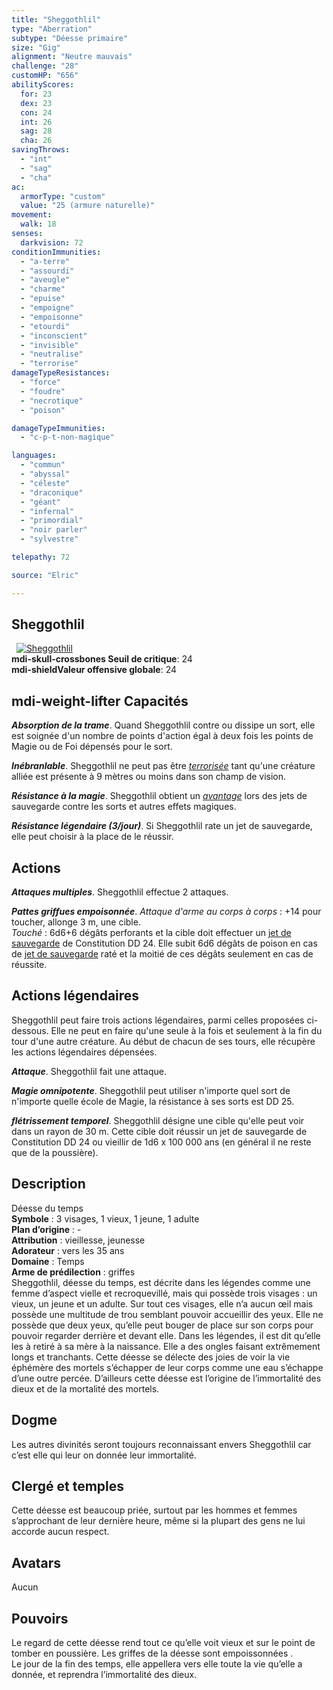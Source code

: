 ```yaml
---
title: "Sheggothlil"
type: "Aberration"
subtype: "Déesse primaire"
size: "Gig"
alignment: "Neutre mauvais"
challenge: "28"
customHP: "656"
abilityScores:
  for: 23
  dex: 23
  con: 24
  int: 26
  sag: 28
  cha: 26
savingThrows:
  - "int"
  - "sag"
  - "cha"
ac:
  armorType: "custom"
  value: "25 (armure naturelle)"
movement:
  walk: 18
senses:
  darkvision: 72
conditionImmunities:
  - "a-terre"
  - "assourdi"
  - "aveugle"
  - "charme"
  - "epuise"
  - "empoigne"
  - "empoisonne"
  - "etourdi"
  - "inconscient"
  - "invisible"
  - "neutralise"
  - "terrorise"
damageTypeResistances:
  - "force"
  - "foudre"
  - "necrotique"
  - "poison"

damageTypeImmunities:
  - "c-p-t-non-magique"

languages:
  - "commun"
  - "abyssal"
  - "céleste"
  - "draconique"
  - "géant"
  - "infernal"
  - "primordial"
  - "noir parler"
  - "sylvestre"

telepathy: 72

source: "Elric"

---
```

## Sheggothlil
&nbsp;
[![Sheggothlil](https://www.douaratil.fr/illustrations/aberration/sheggothlilm.png)](https://www.douaratil.fr/illustrations/aberration/sheggothlil.jpg)   
**<v-icon>mdi-skull-crossbones</v-icon> Seuil de critique**: 24             
**<v-icon>mdi-shield</v-icon>Valeur offensive globale**: 24      
## <v-icon>mdi-weight-lifter</v-icon> Capacités
_**Absorption de la trame**_. Quand Sheggothlil contre ou dissipe un sort, elle est soignée d'un nombre de points d'action égal à deux fois les points de Magie ou de Foi dépensés pour le sort.  

_**Inébranlable**_. Sheggothlil ne peut pas être [_terrorisée_](/gerer-la-sante-du-personnage/#terrorise) tant qu'une créature alliée est présente à 9 mètres ou moins dans son champ de vision.  

_**Résistance à la magie**_. Sheggothlil obtient un [_avantage_](/utiliser-les-caracteristiques/#avantage-et-desavantage) lors des jets de sauvegarde contre les sorts et autres effets magiques.  

_**Résistance légendaire (3/jour)**_. Si Sheggothlil rate un jet de sauvegarde, elle peut choisir à la place de le réussir.

## Actions
_**Attaques multiples**_. Sheggothlil effectue 2 attaques.  

_**Pattes griffues empoisonnée**_. _Attaque d'arme au corps à corps_ : +14 pour toucher, allonge 3 m, une cible.  
_Touché_ : 6d6+6 dégâts perforants et la cible doit effectuer un [jet de sauvegarde](/utiliser-les-caracteristiques/#jets-de-sauvegarde) de Constitution DD 24. Elle subit 6d6 dégâts de poison en cas de [jet de sauvegarde](/utiliser-les-caracteristiques/#jets-de-sauvegarde) raté et la moitié de ces dégâts seulement en cas de réussite.


## Actions légendaires
Sheggothlil peut faire trois actions légendaires, parmi celles proposées ci-dessous. Elle ne peut en faire qu'une seule à la fois et seulement à la fin du tour d'une autre créature. Au début de chacun de ses tours, elle récupère les actions légendaires dépensées.

_**Attaque**_. Sheggothlil fait une attaque.

_**Magie omnipotente**_. Sheggothlil peut utiliser n'importe quel sort de n'importe quelle école de Magie, la résistance à ses sorts est DD 25.

_**flétrissement temporel**_. Sheggothlil désigne une cible qu'elle peut voir dans un rayon de 30 m. Cette cible doit réussir un jet de sauvegarde de Constitution DD 24 ou vieillir de 1d6 x 100 000 ans (en général il ne reste que de la poussière).  

## Description  
Déesse du temps  
**Symbole** : 3 visages, 1 vieux, 1 jeune, 1 adulte  
**Plan d’origine** : -  
**Attribution** : vieillesse, jeunesse  
**Adorateur** : vers les 35 ans  
**Domaine** : Temps  
**Arme de prédilection** : griffes  
Sheggothlil, déesse du temps, est décrite dans les légendes comme une femme d’aspect vielle et recroquevillé, mais qui possède trois visages : un vieux, un jeune et un adulte. Sur tout ces visages, elle n’a aucun œil mais possède une multitude de trou semblant pouvoir accueillir des yeux. Elle ne possède que deux yeux, qu’elle peut bouger de place sur son corps pour pouvoir regarder derrière et devant elle. Dans les légendes, il est dit qu’elle les à retiré à sa mère à la naissance. Elle a des ongles faisant extrêmement longs et tranchants. Cette déesse se délecte des joies de voir la vie éphémère des mortels s’échapper de leur corps comme une eau s’échappe d’une outre percée. D’ailleurs cette déesse est l’origine de l’immortalité des dieux et de la mortalité des mortels.   


## Dogme  
Les autres divinités seront toujours reconnaissant envers Sheggothlil car c’est elle qui leur on donnée leur immortalité.   


## Clergé et temples  
Cette déesse est beaucoup priée, surtout par les hommes et femmes s’approchant de leur dernière heure, même si la plupart des gens ne lui accorde aucun respect.  

## Avatars  
Aucun

## Pouvoirs  
Le regard de cette déesse rend tout ce qu’elle voit vieux et sur le point de tomber en poussière.
Les griffes de la déesse sont empoissonnées .  
Le jour de la fin des temps, elle appellera vers elle toute la vie qu’elle a donnée, et reprendra l’immortalité des dieux.   
